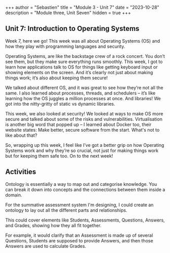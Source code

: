 +++
author = "Sebastien"
title = "Module 3 - Unit 7"
date = "2023-10-28"
description = "Module three, Unit Seven"
hidden = true
+++

## Unit 7:  Introduction to Operating Systems

Week 7, here we go! This week was all about Operating Systems (OS) and how they play with programming languages and security.

Operating Systems, are like the backstage crew of a rock concert. You don’t see them, but they make sure everything runs smoothly. This week, I got to learn how applications talk to OS for things like getting keyboard input or showing elements on the screen. And it’s clearly not just about making things work; it’s also about keeping them secure!

We talked about different OS, and it was great to see how they’re not all the same. I also learned about processes, threads, and schedulers – it’s like learning how the OS juggles a million processes at once. And libraries! We got into the nitty-gritty of static vs dynamic libraries.

This week, we also looked at security! We looked at ways to make OS more secure and talked about some of the risks and vulnerabilities. Virtualisation is another big word that popped up – I learned about Docker too, their website states: Make better, secure software from the start. What's not to like about that?

So, wrapping up this week, I feel like I’ve got a better grip on how Operating Systems work and why they’re so crucial, not just for making things work but for keeping them safe too. On to the next week!

## Activities

Ontology is essentially a way to map out and categorise knowledge. You can break it down into concepts and the connections between them inside a domain.

For the summative assessment system I'm designing, I could create an ontology to lay out all the different parts and relationships.

This could cover elements like Students, Assessments, Questions, Answers, and Grades, showing how they all fit together.

For example, it would clarify that an Assessment is made up of several Questions, Students are supposed to provide Answers, and then those Answers are used to calculate Grades.